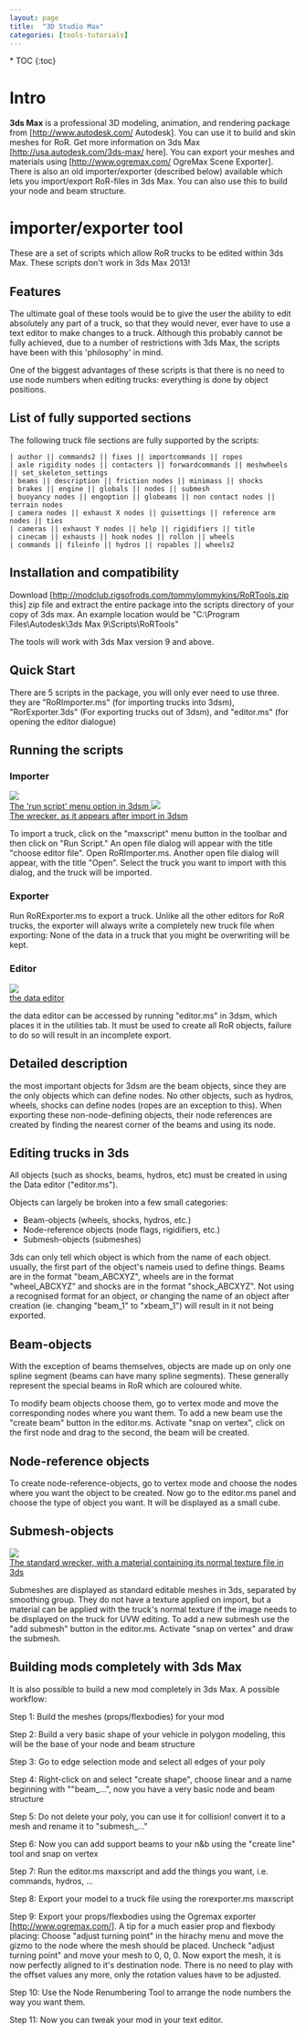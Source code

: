 ```yaml
---
layout: page
title:  "3D Studio Max"
categories: [tools-tutorials]
---
```


<div class="toc" markdown="1">
  * TOC
  {:toc}
</div>

# Intro

**3ds Max** is a professional 3D modeling, animation, and rendering package from 
[http://www.autodesk.com/ Autodesk]. 
You can use it to build and skin meshes for RoR. 
Get more information on 3ds Max [http://usa.autodesk.com/3ds-max/ here]. 
You can export your meshes and materials using [http://www.ogremax.com/ OgreMax Scene Exporter]. 
There is also an old importer/exporter (described below) available which lets you import/export RoR-files in 3ds Max. 
You can also use this to build your node and beam structure.

# importer/exporter tool

These are a set of scripts which allow RoR trucks to be edited within 3ds Max. 
These scripts don't work in 3ds Max 2013!

## Features

The ultimate goal of these tools would be to give the user the ability 
to edit absolutely any part of a truck, so that they would never, 
ever have to use a text editor to make changes to a truck. 
Although this probably cannot be fully achieved, due to a number 
of restrictions with 3ds Max, the scripts have been with this 'philosophy' in mind. 

One of the biggest advantages of these scripts is that there is no need to use node numbers 
when editing trucks: everything is done by object positions. 

## List of fully supported sections

The following truck file sections are fully supported by the scripts:

    | author || commands2 || fixes || importcommands || ropes
    | axle rigidity nodes || contacters || forwardcommands || meshwheels || set_skeleton_settings
    | beams || description || friction nodes || minimass || shocks
    | brakes || engine || globals || nodes || submesh
    | buoyancy nodes || engoption || globeams || non contact nodes || terrain nodes
    | camera nodes || exhaust X nodes || guisettings || reference arm nodes || ties
    | cameras || exhaust Y nodes || help || rigidifiers || title
    | cinecam || exhausts || hook nodes || rollon || wheels
    | commands || fileinfo || hydros || ropables || wheels2

## Installation and compatibility 

Download [http://modclub.rigsofrods.com/tommylommykins/RoRTools.zip this] zip 
file and extract the entire package into the scripts directory of your copy of 3ds max. 
An example location would be "C:\Program Files\Autodesk\3ds Max 9\Scripts\RoRTools" 

The tools will work with 3ds Max version 9 and above. 

## Quick Start  

There are 5 scripts in the package, you will only ever need to use three. 
they are "RoRImporter.ms" (for importing trucks into 3dsm), "RorExporter.3ds" 
(For exporting trucks out of 3dsm), and "editor.ms" (for opening the editor dialogue) 

## Running the scripts  

### Importer 

<a href="/images/tools-3dsmax-importexport01-runscript.png">
 <img src="/images/tools-3dsmax-importexport01-runscript.png">
 <br>The 'run script' menu option in 3dsm
</a>

<a href="/images/tools-3dsmax-importexport02-truck.png">
 <img src="/images/tools-3dsmax-importexport02-truck.png">
 <br>The wrecker, as it appears after import in 3dsm
</a>

To import a truck, click on the "maxscript" menu button in the toolbar and then click on "Run Script." 
An open file dialog will appear with the title "choose editor file". 
Open RoRImporter.ms. Another open file dialog will appear, with the title "Open". 
Select the truck you want to import with this dialog, and the truck will be imported.

### Exporter  

Run RoRExporter.ms to export a truck. Unlike all the other editors for RoR trucks, 
the exporter will always write a completely new truck file when exporting: 
None of the data in a truck that you might be overwriting will be kept.

### Editor  

<a href="/images/tools-3dsmax-importexport03-data.png">
 <img src="/images/tools-3dsmax-importexport03-data.png">
 <br>the data editor
</a>

the data editor can be accessed by running "editor.ms" in 3dsm, which places it 
in the utilities tab. It must be used to create all RoR objects, 
failure to do so will result in an incomplete export. 

## Detailed description 

the most important objects for 3dsm are the beam objects, since they are the only objects which can define nodes. No other objects, such as hydros, wheels, shocks can define nodes (ropes are an exception to this). When exporting these non-node-defining objects, their node references are created by finding the nearest corner of the beams and using its node. 

## Editing trucks in 3ds  

All objects (such as shocks, beams, hydros, etc) must be created in using the Data editor ("editor.ms"). 

Objects can largely be broken into a few small categories: 

* Beam-objects (wheels, shocks, hydros, etc.) 
* Node-reference objects (node flags, rigidifiers, etc.) 
* Submesh-objects (submeshes)

3ds can only tell which object is which from the name of each object. usually, the first part of the object's nameis used to define things. Beams are in the format "beam_ABCXYZ", wheels are in the format "wheel_ABCXYZ" and shocks are in the format "shock_ABCXYZ". Not using a recognised format for an object, or changing the name of an object after creation (ie. changing "beam_1" to "xbeam_1") will result in it not being exported. 

## Beam-objects

With the exception of beams themselves, objects are made up on only one spline segment (beams can have many spline segments). These generally represent the special beams in RoR which are coloured white. 

To modify beam objects choose them, go to vertex mode and move the corresponding nodes where you want them. To add a new beam use the "create beam" button in the editor.ms. Activate "snap on vertex", click on the first node and drag to the second, the beam will be created.

## Node-reference objects

To create node-reference-objects, go to vertex mode and choose the nodes where you want the object to be created. Now go to the editor.ms panel and choose the type of object you want. It will be displayed as a small cube. 

## Submesh-objects

<a href="/images/tools-3dsmax-importexport04-truck.png">
 <img src="/images/tools-3dsmax-importexport04-truck.png">
 <br>The standard wrecker, with a material containing its normal texture file in 3ds
</a>

Submeshes are displayed as standard editable meshes in 3ds, separated by smoothing group. They do not have a texture applied on import, but a material can be applied with the truck's normal texture if the image needs to be displayed on the truck for UVW editing. To add a new submesh use the "add submesh" button in the editor.ms. Activate "snap on vertex" and draw the submesh.

## Building mods completely with 3ds Max 
It is also possible to build a new mod completely in 3ds Max. A possible workflow:

Step 1: Build the meshes (props/flexbodies) for your mod

Step 2: Build a very basic shape of your vehicle in polygon modeling, this will be the base of your node and beam structure

Step 3: Go to edge selection mode and select all edges of your poly

Step 4: Right-click on and select "create shape", choose linear and a name beginning with ""beam_...", now you have a very basic node and beam structure

Step 5: Do not delete your poly, you can use it for collision! convert it to a mesh and rename it to "submesh_..."

Step 6: Now you can add support beams to your n&b using the "create line" tool and snap on vertex

Step 7: Run the editor.ms maxscript and add the things you want, i.e. commands, hydros, ...

Step 8: Export your model to a truck file using the rorexporter.ms maxscript

Step 9: Export your props/flexbodies using the Ogremax exporter [http://www.ogremax.com/]. A tip for a much easier prop and flexbody placing: Choose "adjust turning point" in the hirachy menu and move the gizmo to the node where the mesh should be placed. Uncheck "adjust turning point" and move your mesh to 0, 0, 0. Now export the mesh, it is now perfectly aligned to it's destination node. There is no need to play with the offset values any more, only the rotation values have to be adjusted.

Step 10: Use the Node Renumbering Tool to arrange the node numbers the way you want them.

Step 11: Now you can tweak your mod in your text editor.
